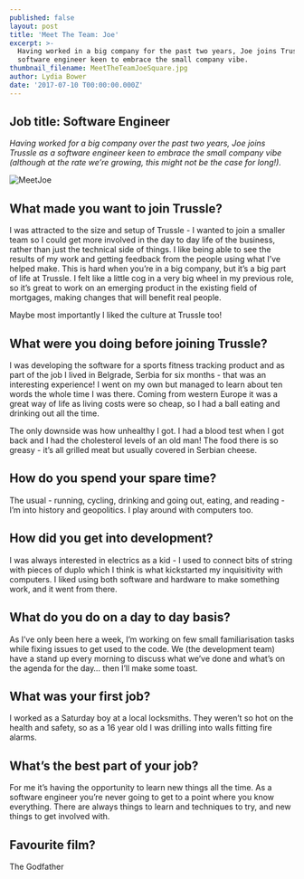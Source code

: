 ```yaml
---
published: false
layout: post
title: 'Meet The Team: Joe'
excerpt: >-
  Having worked in a big company for the past two years, Joe joins Trussle as a
  software engineer keen to embrace the small company vibe.  
thumbnail_filename: MeetTheTeamJoeSquare.jpg
author: Lydia Bower
date: '2017-07-10 T00:00:00.000Z'
---
```

## Job title: Software Engineer

_Having worked for a big company over the past two years, Joe joins Trussle as a software engineer keen to embrace the small company vibe (although at the rate we’re growing, this might not be the case for long!)._

![MeetJoe]({{site.baseurl}}/images/post_images/MeetTheTeamJoe.jpg)

## What made you want to join Trussle?
I was attracted to the size and setup of Trussle - I wanted to join a smaller team so I could get more involved in the day to day life of the business, rather than just the technical side of things. I like being able to see the results of my work and getting feedback from the people using what I’ve helped make. This is hard when you’re in a big company, but it’s a big part of life at Trussle. I felt like a little cog in a very big wheel in my previous role, so it’s great to work on an emerging product in the existing field of mortgages, making changes that will benefit real people. 

Maybe most importantly I liked the culture at Trussle too!

## What were you doing before joining Trussle?
I was developing the software for a sports fitness tracking product and as part of the job I lived in Belgrade, Serbia for six months - that was an interesting experience! I went on my own but managed to learn about ten words the whole time I was there. Coming from western Europe it was a great way of life as living costs were so cheap, so I had a ball eating and drinking out all the time.  

The only downside was how unhealthy I got. I had a blood test when I got back and I had the cholesterol levels of an old man! The food there is so greasy - it’s all grilled meat but usually covered in Serbian cheese. 

## How do you spend your spare time?
The usual - running, cycling, drinking and going out, eating, and reading - I’m into history and geopolitics. I play around with computers too.

## How did you get into development?
I was always interested in electrics as a kid - I used to connect bits of string with pieces of duplo which I think is what kickstarted my inquisitivity with computers. I liked using both software and hardware to make something work, and it went from there. 

## What do you do on a day to day basis?
As I’ve only been here a week, I’m working on few small familiarisation tasks while fixing issues to get used to the code. We (the development team) have a stand up every morning to discuss what we’ve done and what’s on the agenda for the day… then I’ll make some toast. 

## What was your first job?
I worked as a Saturday boy at a local locksmiths. They weren’t so hot on the health and safety, so as a 16 year old I was drilling into walls fitting fire alarms.

## What’s the best part of your job?
For me it’s having the opportunity to learn new things all the time. As a software engineer you’re never going to get to a point where you know everything. There are always things to learn and techniques to try, and new things to get involved with. 

## Favourite film?
The Godfather


